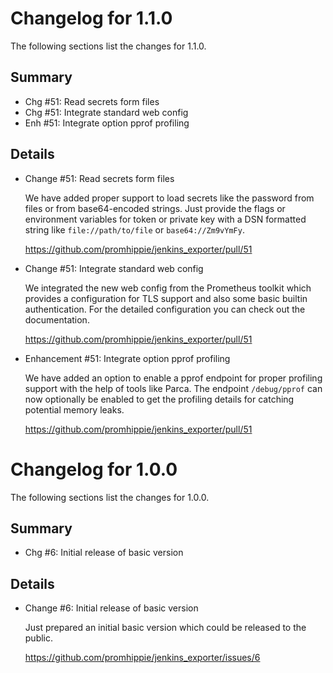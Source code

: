 # Changelog for 1.1.0

The following sections list the changes for 1.1.0.

## Summary

 * Chg #51: Read secrets form files
 * Chg #51: Integrate standard web config
 * Enh #51: Integrate option pprof profiling

## Details

 * Change #51: Read secrets form files

   We have added proper support to load secrets like the password from files or from
   base64-encoded strings. Just provide the flags or environment variables for token or private
   key with a DSN formatted string like `file://path/to/file` or `base64://Zm9vYmFy`.

   https://github.com/promhippie/jenkins_exporter/pull/51

 * Change #51: Integrate standard web config

   We integrated the new web config from the Prometheus toolkit which provides a configuration
   for TLS support and also some basic builtin authentication. For the detailed configuration
   you can check out the documentation.

   https://github.com/promhippie/jenkins_exporter/pull/51

 * Enhancement #51: Integrate option pprof profiling

   We have added an option to enable a pprof endpoint for proper profiling support with the help of
   tools like Parca. The endpoint `/debug/pprof` can now optionally be enabled to get the
   profiling details for catching potential memory leaks.

   https://github.com/promhippie/jenkins_exporter/pull/51


# Changelog for 1.0.0

The following sections list the changes for 1.0.0.

## Summary

 * Chg #6: Initial release of basic version

## Details

 * Change #6: Initial release of basic version

   Just prepared an initial basic version which could be released to the public.

   https://github.com/promhippie/jenkins_exporter/issues/6


